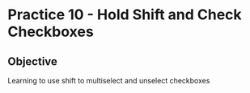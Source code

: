 # Practice 10 - Hold Shift and Check Checkboxes

## Objective

Learning to use shift to multiselect and unselect checkboxes
